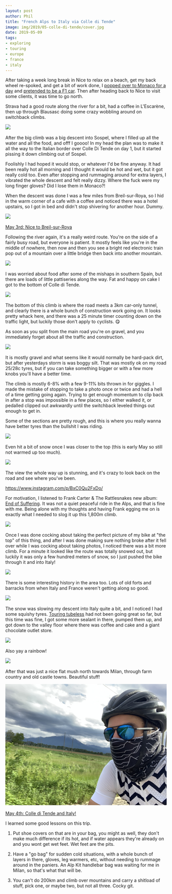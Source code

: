```yaml
---
layout: post
author: Phil
title: "French Alps to Italy via Colle di Tende"
image: img/2019/05-colle-di-tende/cover.jpg
date: 2019-05-09
tags:
- exploring
- touring
- europe
- france
- italy
---
```


After taking a week long break in Nice to relax on a beach, get my back wheel re-spoked, and get a bit of work done, I [popped over to Monaco for a day](https://www.strava.com/activities/2335771545) and [pretended to be a F1 car](https://www.strava.com/activities/2299203313). Then after heading back to Nice to visit some clients, it was time to go north.

Strava had a good route along the river for a bit, had a coffee in L'Escarène, then up through Blausasc doing some crazy wobbling around on switchback climbs.

![](./img/2019/05-colle-di-tende/saint-laurent.jpg)

After the big climb was a big descent into Sospel, where I filled up all the water and all the food, and offf I goooo! In my head the plan was to make it all the way to the Italian border over Colle Di Tende on day 1, but it started pissing it down climbing out of Sospel.

Foolishly I had hoped it would stop, or whatever I'd be fine anyway. It had been really hot all morning and I thought it would be hot and wet, but it got really cold too. Even after stopping and rummaging around for extra layers, I vibrated the whole descent and felt really dizzy. Where the fuck were my long finger gloves? Did I lose them in Monaco?!

When the descent was done I was a few miles from Breil-sur-Roya, so I hid in the warm corner of a cafe with a coffee and noticed there was a hotel upstairs, so I got in bed and didn't stop shivering for another hour. Dummy.

![](./img/2019/05-colle-di-tende/Breil-sur-Roya.jpg)

[May 3rd: Nice to Breil-sur-Roya](https://www.strava.com/activities/2341879639)

Following the river again, it's a really weird route. You're on the side of a fairly busy road, but everyone is patient. It mostly feels like you're in the middle of nowhere, then now and then you see a bright red electronic train pop out of a mountain over a little bridge then back into another mountain.

![](./img/2019/05-colle-di-tende/riverroad.jpg)

I was worried about food after some of the mishaps in southern Spain, but there are loads of little pattiseries along the way. Fat and happy on cake I got to the bottom of Colle di Tende.

![](./img/2019/05-colle-di-tende/base.jpg)

The bottom of this climb is where the road meets a 3km car-only tunnel, and clearly there is a whole bunch of construction work going on. It looks pretty whack here, and there was a 25 minute timer counting down on the traffic light, but luckily those don't apply to cyclists. 😋

As soon as you split from the main road you're on gravel, and you immediately forget about all the traffic and construction.

![](./img/2019/05-colle-di-tende/reasonable.jpg)

It is mostly gravel and what seems like it would normally be hard-pack dirt, but after yesterdays storm is was boggy silt. That was mostly ok on my road 25/28c tyres, but if you can take something bigger or with a few more knobs you'll have a better time.

The climb is mostly 6-8% with a few 9-11% bits thrown in for giggles. I made the mistake of stopping to take a photo once or twice and had a hell of a time getting going again. Trying to get enough momentum to clip back in after a stop was impossible in a few places, so I either walked it, or pedalled clipped out awkwardly until the switchback leveled things out enough to get in.

Some of the sections are pretty rough, and this is where you really wanna have better tyres than the bullshit I was riding.

![](./img/2019/05-colle-di-tende/rough.jpg)

Even hit a bit of snow once I was closer to the top (this is early May so still not warmed up too much).

![](./img/2019/05-colle-di-tende/snow.jpg)

The view the whole way up is stunning, and it's crazy to look back on the road and see where you've been.

https://www.instagram.com/p/BxC0Qu2FxDo/

For motivation, I listened to Frank Carter & The Rattlesnakes new album: [End of Suffering](https://open.spotify.com/album/1KS8HJ4sPoHFnryujTqXIf?si=OfrrsbqBRWGqBNS72atEZA). It was not a quiet peaceful ride in the Alps, and that is fine with me. Being alone with my thoughts and having Frank egging me on is exactly what I needed to slog it up this 1,800m climb.

![](./img/2019/05-colle-di-tende/colle-top.jpg)

Once I was done cocking about taking the perfect picture of my bike at "the top" of this thing, and after I was done making sure nothing broke after it fell over while I was cocking about taking photos, I noticed there was a bit more climb. For a minute it looked like the route was totally snowed out, but luckily it was only a few hundred meters of snow, so I just pushed the bike through it and into Italy!

![](./img/2019/05-colle-di-tende/topsnow.jpg)

There is some interesting history in the area too. Lots of old forts and barracks from when Italy and France weren't getting along so good.

![](./img/2019/05-colle-di-tende/fort.jpg)

The snow was slowing my descent into Italy quite a bit, and I noticed I had some squishy tyres. [Touring tubeless](/touring-tubeless/) had not been going great so far, but this time was fine, I got some more sealant in there, pumped them up, and got down to the valley floor where there was coffee and cake and a giant chocolate outlet store.

![](./img/2019/05-colle-di-tende/tubeless.jpg)

Also yay a rainbow!

![](./img/2019/05-colle-di-tende/rainbow.jpg)

After that was just a nice flat mush north towards Milan, through farm country and old castle towns. Beautiful stuff!

![](./img/2019/05-colle-di-tende/ninja.jpg)

[May 4th: Colle di Tende and Italy!](https://www.strava.com/activities/2341879639)

I learned some good lessons on this trip.

1. Put shoe covers on that are in your bag, you might as well, they don't make much difference if its hot, and if water appears they're already on and you wont get wet feet. Wet feet are the pits.

2. Have a "go bag" for sudden cold situations, with a whole bunch of layers in there, gloves, leg warmers, etc, without needing to rummage around in the paniers. An Alp Kit handlebar bag was waiting for me in Milan, so that's what that will be.

3. You can't do 200km and climb over mountains and carry a shitload of stuff, pick one, or maybe two, but not all three. Cocky git.